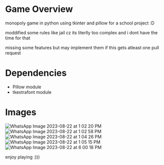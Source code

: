 # Game Overview

monopoly game in python using tkinter and pillow for a school project :D

moddified some rules like jail cz its literlly too complex and i dont have the time for that

missing some features but may implement them if this gets atleast one pull request

# Dependencies

- Pillow module
- tkextrafont module

# Images 

![WhatsApp Image 2023-08-22 at 1 02 20 PM](https://github.com/jayynut/monopoly/assets/134786265/91fc2174-e449-467d-b8cb-a01e3fe6f3dd)
![WhatsApp Image 2023-08-22 at 1 02 58 PM](https://github.com/jayynut/monopoly/assets/134786265/ecef4f68-dd97-418f-91cd-a331917a4972)
![WhatsApp Image 2023-08-22 at 1 04 26 PM](https://github.com/jayynut/monopoly/assets/134786265/0465a563-ff7f-409e-9cd2-e91f104297f0)
![WhatsApp Image 2023-08-22 at 1 05 15 PM](https://github.com/jayynut/monopoly/assets/134786265/9a191eb5-dd74-4afc-bea1-e0a02b175ac4)
![WhatsApp Image 2023-08-22 at 6 00 18 PM](https://github.com/jayynut/monopoly/assets/134786265/1420c7bb-0381-4c39-a8e2-a75c6ea8f2ed)

enjoy playing :)))
